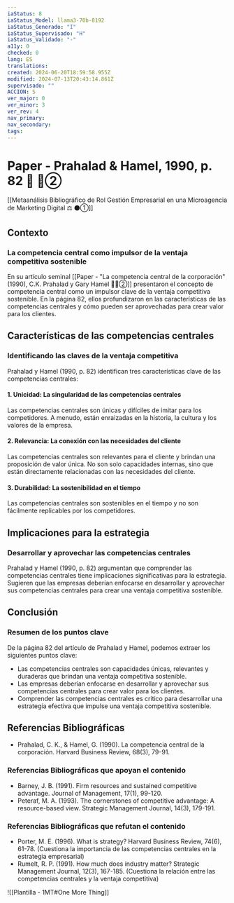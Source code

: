 ```yaml
---
iaStatus: 8
iaStatus_Model: llama3-70b-8192
iaStatus_Generado: "I"
iaStatus_Supervisado: "H"
iaStatus_Validado: "-"
a11y: 0
checked: 0
lang: ES
translations: 
created: 2024-06-20T18:59:58.955Z
modified: 2024-07-13T20:43:14.861Z
supervisado: ""
ACCION: S
ver_major: 0
ver_minor: 3
ver_rev: 4
nav_primary: 
nav_secondary: 
tags:
---
```

# Paper - Prahalad & Hamel, 1990, p. 82 🔬 🔴②

[[Metaanálisis Bibliográfico de Rol Gestión Empresarial en una Microagencia de Marketing Digital ⚖️ ⚫①]]

## Contexto
### La competencia central como impulsor de la ventaja competitiva sostenible

En su artículo seminal [[Paper - "La competencia central de la corporación" (1990), C.K. Prahalad y Gary Hamel 🔬🔴②]] presentaron el concepto de competencia central como un impulsor clave de la ventaja competitiva sostenible. En la página 82, ellos profundizaron en las características de las competencias centrales y cómo pueden ser aprovechadas para crear valor para los clientes.

## Características de las competencias centrales
### Identificando las claves de la ventaja competitiva

Prahalad y Hamel (1990, p. 82) identifican tres características clave de las competencias centrales:

#### 1. **Unicidad**: La singularidad de las competencias centrales

Las competencias centrales son únicas y difíciles de imitar para los competidores. A menudo, están enraizadas en la historia, la cultura y los valores de la empresa.

#### 2. **Relevancia**: La conexión con las necesidades del cliente

Las competencias centrales son relevantes para el cliente y brindan una proposición de valor única. No son solo capacidades internas, sino que están directamente relacionadas con las necesidades del cliente.

#### 3. **Durabilidad**: La sostenibilidad en el tiempo

Las competencias centrales son sostenibles en el tiempo y no son fácilmente replicables por los competidores.

## Implicaciones para la estrategia
### Desarrollar y aprovechar las competencias centrales

Prahalad y Hamel (1990, p. 82) argumentan que comprender las competencias centrales tiene implicaciones significativas para la estrategia. Sugieren que las empresas deberían enfocarse en desarrollar y aprovechar sus competencias centrales para crear una ventaja competitiva sostenible.

## Conclusión
### Resumen de los puntos clave

De la página 82 del artículo de Prahalad y Hamel, podemos extraer los siguientes puntos clave:

* Las competencias centrales son capacidades únicas, relevantes y duraderas que brindan una ventaja competitiva sostenible.
* Las empresas deberían enfocarse en desarrollar y aprovechar sus competencias centrales para crear valor para los clientes.
* Comprender las competencias centrales es crítico para desarrollar una estrategia efectiva que impulse una ventaja competitiva sostenible.

## Referencias Bibliográficas

* Prahalad, C. K., & Hamel, G. (1990). La competencia central de la corporación. Harvard Business Review, 68(3), 79-91.

### Referencias Bibliográficas que apoyan el contenido

* Barney, J. B. (1991). Firm resources and sustained competitive advantage. Journal of Management, 17(1), 99-120.
* Peteraf, M. A. (1993). The cornerstones of competitive advantage: A resource-based view. Strategic Management Journal, 14(3), 179-191.

### Referencias Bibliográficas que refutan el contenido

* Porter, M. E. (1996). What is strategy? Harvard Business Review, 74(6), 61-78. (Cuestiona la importancia de las competencias centrales en la estrategia empresarial)
* Rumelt, R. P. (1991). How much does industry matter? Strategic Management Journal, 12(3), 167-185. (Cuestiona la relación entre las competencias centrales y la ventaja competitiva)

![[Plantilla - 1MT#One More Thing]]